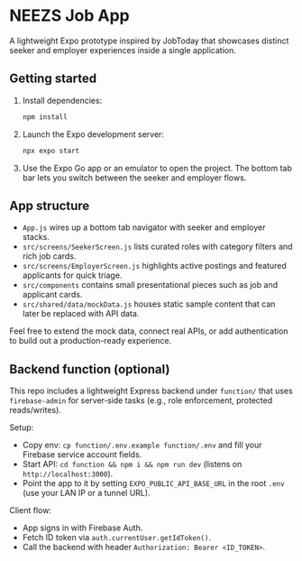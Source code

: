 # NEEZS Job App

A lightweight Expo prototype inspired by JobToday that showcases distinct seeker and employer experiences inside a single application.

## Getting started

1. Install dependencies:
   ```bash
   npm install
   ```
2. Launch the Expo development server:
   ```bash
   npx expo start
   ```
3. Use the Expo Go app or an emulator to open the project. The bottom tab bar lets you switch between the seeker and employer flows.

## App structure

- `App.js` wires up a bottom tab navigator with seeker and employer stacks.
- `src/screens/SeekerScreen.js` lists curated roles with category filters and rich job cards.
- `src/screens/EmployerScreen.js` highlights active postings and featured applicants for quick triage.
- `src/components` contains small presentational pieces such as job and applicant cards.
- `src/shared/data/mockData.js` houses static sample content that can later be replaced with API data.

Feel free to extend the mock data, connect real APIs, or add authentication to build out a production-ready experience.

## Backend function (optional)

This repo includes a lightweight Express backend under `function/` that uses `firebase-admin` for server‑side tasks (e.g., role enforcement, protected reads/writes).

Setup:
- Copy env: `cp function/.env.example function/.env` and fill your Firebase service account fields.
- Start API: `cd function && npm i && npm run dev` (listens on `http://localhost:3000`).
- Point the app to it by setting `EXPO_PUBLIC_API_BASE_URL` in the root `.env` (use your LAN IP or a tunnel URL).

Client flow:
- App signs in with Firebase Auth.
- Fetch ID token via `auth.currentUser.getIdToken()`.
- Call the backend with header `Authorization: Bearer <ID_TOKEN>`.
